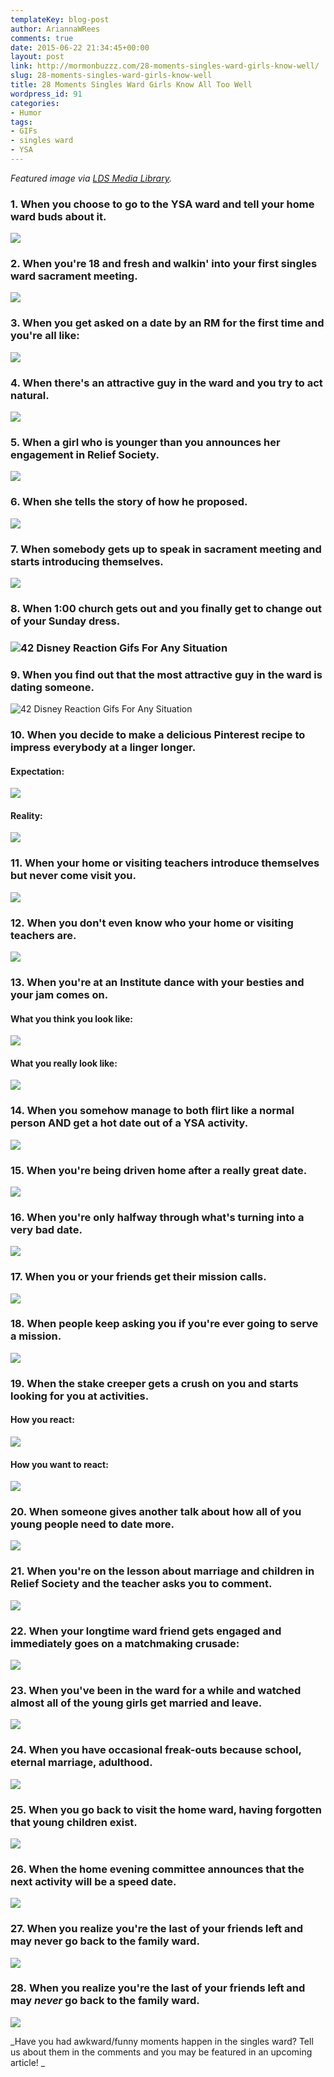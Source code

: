 ```yaml
---
templateKey: blog-post
author: AriannaWRees
comments: true
date: 2015-06-22 21:34:45+00:00
layout: post
link: http://mormonbuzzz.com/28-moments-singles-ward-girls-know-well/
slug: 28-moments-singles-ward-girls-know-well
title: 28 Moments Singles Ward Girls Know All Too Well
wordpress_id: 91
categories:
- Humor
tags:
- GIFs
- singles ward
- YSA
---
```


_Featured image via [LDS Media Library](https://www.lds.org/media-library?lang=eng)._


### 1. When you choose to go to the YSA ward and tell your home ward buds about it.




![](https://images-blogger-opensocial.googleusercontent.com/gadgets/proxy?url=http%3A%2F%2Fmedia.tumblr.com%2Ftumblr_m91c88L3Jr1rqpx0x.gif&container=blogger&gadget=a&rewriteMime=image%2F*)


### 2. When you're 18 and fresh and walkin' into your first singles ward sacrament meeting.




![](https://38.media.tumblr.com/3f3900483e7d00297334312e86ac67ad/tumblr_njjrsiaan51tq4of6o1_500.gif)


### 3. When you get asked on a date by an RM for the first time and you're all like:




![](https://38.media.tumblr.com/cc787e88e88f1cb2323e00eee7d652e8/tumblr_n9qh5bk6nG1tq4of6o1_500.gif)


### 4. When there's an attractive guy in the ward and you try to act natural.




![](https://31.media.tumblr.com/2508387e88a75fe1c92f3f3aedf96d66/tumblr_nkm8eoteQe1up6llko1_500.gif)


### 5. When a girl who is younger than you announces her engagement in Relief Society.




![](https://33.media.tumblr.com/77ceee6c87474af7b481bc9b0d56ca34/tumblr_n2tfye4Lsx1so9wqko1_500.gif)


### 6. When she tells the story of how he proposed.




![](http://i.imgur.com/1lFlLvr.gif)


### 7. When somebody gets up to speak in sacrament meeting and starts introducing themselves.




![](http://38.media.tumblr.com/tumblr_m3qe8vWxFt1qlqu25o1_500.gif)


### 8. When 1:00 church gets out and you finally get to change out of your Sunday dress.




### 




### ![42 Disney Reaction Gifs For Any Situation](http://s3-ec.buzzfed.com/static/2014-12/27/13/enhanced/webdr05/anigif_enhanced-buzz-24599-1419703600-8.gif)




### 9. When you find out that the most attractive guy in the ward is dating someone.




![42 Disney Reaction Gifs For Any Situation](http://s3-ec.buzzfed.com/static/2014-12/27/13/enhanced/webdr10/anigif_enhanced-buzz-31102-1419703954-4.gif)


### 10. When you decide to make a delicious Pinterest recipe to impress everybody at a linger longer.




#### Expectation:




![](https://38.media.tumblr.com/7fefa848dd962bedc1fe230ce3bfa808/tumblr_mrsphaEjCn1sprszso1_500.gif)


#### Reality:




![](https://s-media-cache-ak0.pinimg.com/originals/1a/93/74/1a93743b9ce394ebc9f3bab37a686dc1.jpg)


### 11. When your home or visiting teachers introduce themselves but never come visit you.




![](https://s-media-cache-ak0.pinimg.com/originals/b6/c1/51/b6c15152635fe2b6fa8f03cffd9b1352.jpg)


### 12. When you don't even know who your home or visiting teachers are.




![](http://25.media.tumblr.com/e972d538a349d8ccef2eb388e6d9d3d1/tumblr_mmb24cjfwG1rkl2nco1_500.gif)


### 13. When you're at an Institute dance with your besties and your jam comes on.




#### What you think you look like:




![](http://media1.giphy.com/media/rAIs5EkZMi0Ss/giphy.gif)


#### What you really look like:




![](http://1.bp.blogspot.com/-WQHUOvwlywI/UTuyD4OB0ZI/AAAAAAAAFq0/UKaC4dt55A8/s1600/kids-dancing-to-crazy-frog-o.gif)


### 14. When you somehow manage to both flirt like a normal person AND get a hot date out of a YSA activity.




![](http://thecampusconnect.com/wp-content/uploads/2015/04/still-in-shock.gif)


### 15. When you're being driven home after a really great date.




![](https://images-blogger-opensocial.googleusercontent.com/gadgets/proxy?url=http%3A%2F%2Fmedia.tumblr.com%2Ftumblr_m8jrj4hq6Z1rqpx0x.gif&container=blogger&gadget=a&rewriteMime=image%2F*)


### 16. When you're only halfway through what's turning into a very bad date.




![](https://images-blogger-opensocial.googleusercontent.com/gadgets/proxy?url=http%3A%2F%2Fmedia.tumblr.com%2Ftumblr_m7ne8bH3zC1rqpx0x.gif&container=blogger&gadget=a&rewriteMime=image%2F*)


### 17. When you or your friends get their mission calls.




![](http://reactiongifs.me/wp-content/uploads/2014/01/jimmy-fallon-elmo-happy-dance-saturday-night-live.gif)


### 18. When people keep asking you if you're ever going to serve a mission.




![](http://replygif.net/i/300.gif)


### 19. When the stake creeper gets a crush on you and starts looking for you at activities.




#### How you react:




![](http://c2.thejournal.ie/media/2013/07/wave-14.gif)


#### How you want to react:




![](https://images-blogger-opensocial.googleusercontent.com/gadgets/proxy?url=http%3A%2F%2F24.media.tumblr.com%2Ftumblr_mdyd8aqhxd1ribnwko1_500.gif&container=blogger&gadget=a&rewriteMime=image%2F*)


### 20. When someone gives another talk about how all of you young people need to date more.




![](http://media.tumblr.com/tumblr_lxve6217pF1qmorkz.gif)


### 21. When you're on the lesson about marriage and children in Relief Society and the teacher asks you to comment.




![](http://i2.kym-cdn.com/photos/images/original/000/234/739/fa5.jpg)


### 22. When your longtime ward friend gets engaged and immediately goes on a matchmaking crusade:




![](https://images-blogger-opensocial.googleusercontent.com/gadgets/proxy?url=http%3A%2F%2Fmedia.tumblr.com%2Ftumblr_m53s3bxaEN1rqpx0x.gif&container=blogger&gadget=a&rewriteMime=image%2F*)


### 23. When you've been in the ward for a while and watched almost all of the young girls get married and leave.




![](https://images-blogger-opensocial.googleusercontent.com/gadgets/proxy?url=http%3A%2F%2Fmedia.tumblr.com%2Ftumblr_m4sxypRtMG1rqpx0x.gif&container=blogger&gadget=a&rewriteMime=image%2F*)


### 24. When you have occasional freak-outs because school, eternal marriage, adulthood.




![](http://media.tumblr.com/tumblr_m5odlcOcWP1qcwic6.gif)


### 25. When you go back to visit the home ward, having forgotten that young children exist.




![](http://www.reactiongifs.com/wp-content/uploads/2012/12/too-much.gif)


### 26. When the home evening committee announces that the next activity will be a speed date.




![](https://images-blogger-opensocial.googleusercontent.com/gadgets/proxy?url=http%3A%2F%2Fmedia.tumblr.com%2Ftumblr_m505tzd1x41rqpx0x.gif&container=blogger&gadget=a&rewriteMime=image%2F*)


### 27. When you realize you're the last of your friends left and may never go back to the family ward.




![](https://p.gr-assets.com/540x540/fit/hostedimages/1418298457/12736544.gif)


### 28. When you realize you're the last of your friends left and may _never_ go back to the family ward.




![](http://img.pandawhale.com/40235-snape-dumbledore-party-hard-gi-kDIM.gif)

_Have you had awkward/funny moments happen in the singles ward? Tell us about them in the comments and you may be featured in an upcoming article! _
